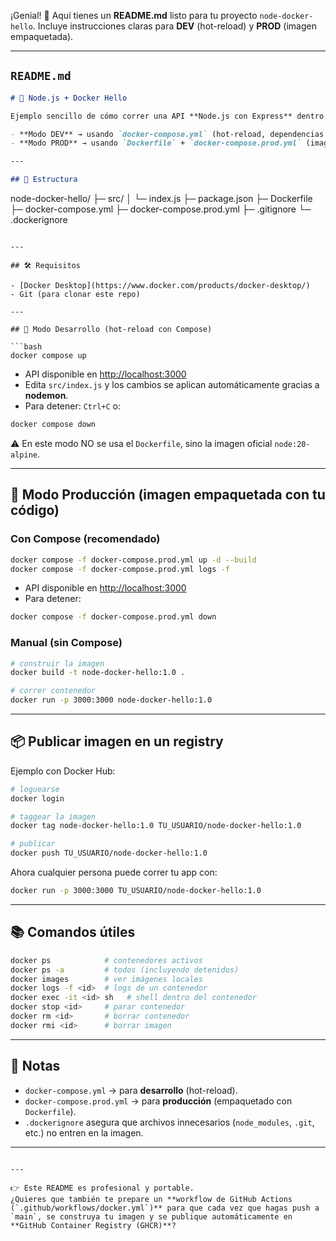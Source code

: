 ¡Genial! 🚀 Aquí tienes un **README.md** listo para tu proyecto `node-docker-hello`. Incluye instrucciones claras para **DEV** (hot-reload) y **PROD** (imagen empaquetada).

---

## `README.md`

```markdown
# 🚀 Node.js + Docker Hello

Ejemplo sencillo de cómo correr una API **Node.js con Express** dentro de Docker:

- **Modo DEV** → usando `docker-compose.yml` (hot-reload, dependencias se instalan en cada arranque).
- **Modo PROD** → usando `Dockerfile` + `docker-compose.prod.yml` (imagen propia, lista para portar a cualquier máquina/servidor).

---

## 📂 Estructura

```

node-docker-hello/
├─ src/
│  └─ index.js
├─ package.json
├─ Dockerfile
├─ docker-compose.yml
├─ docker-compose.prod.yml
├─ .gitignore
└─ .dockerignore

````

---

## 🛠️ Requisitos

- [Docker Desktop](https://www.docker.com/products/docker-desktop/)  
- Git (para clonar este repo)

---

## 🔹 Modo Desarrollo (hot-reload con Compose)

```bash
docker compose up
````

* API disponible en [http://localhost:3000](http://localhost:3000)
* Edita `src/index.js` y los cambios se aplican automáticamente gracias a **nodemon**.
* Para detener: `Ctrl+C` o:

```bash
docker compose down
```

⚠️ En este modo NO se usa el `Dockerfile`, sino la imagen oficial `node:20-alpine`.

---

## 🔹 Modo Producción (imagen empaquetada con tu código)

### Con Compose (recomendado)

```bash
docker compose -f docker-compose.prod.yml up -d --build
docker compose -f docker-compose.prod.yml logs -f
```

* API disponible en [http://localhost:3000](http://localhost:3000)
* Para detener:

```bash
docker compose -f docker-compose.prod.yml down
```

### Manual (sin Compose)

```bash
# construir la imagen
docker build -t node-docker-hello:1.0 .

# correr contenedor
docker run -p 3000:3000 node-docker-hello:1.0
```

---

## 📦 Publicar imagen en un registry

Ejemplo con Docker Hub:

```bash
# loguearse
docker login

# taggear la imagen
docker tag node-docker-hello:1.0 TU_USUARIO/node-docker-hello:1.0

# publicar
docker push TU_USUARIO/node-docker-hello:1.0
```

Ahora cualquier persona puede correr tu app con:

```bash
docker run -p 3000:3000 TU_USUARIO/node-docker-hello:1.0
```

---

## 📚 Comandos útiles

```bash
docker ps            # contenedores activos
docker ps -a         # todos (incluyendo detenidos)
docker images        # ver imágenes locales
docker logs -f <id>  # logs de un contenedor
docker exec -it <id> sh   # shell dentro del contenedor
docker stop <id>     # parar contenedor
docker rm <id>       # borrar contenedor
docker rmi <id>      # borrar imagen
```

---

## 📝 Notas

* `docker-compose.yml` → para **desarrollo** (hot-reload).
* `docker-compose.prod.yml` → para **producción** (empaquetado con `Dockerfile`).
* `.dockerignore` asegura que archivos innecesarios (`node_modules`, `.git`, etc.) no entren en la imagen.

---

```

---

👉 Este README es profesional y portable.  
¿Quieres que también te prepare un **workflow de GitHub Actions (`.github/workflows/docker.yml`)** para que cada vez que hagas push a `main`, se construya tu imagen y se publique automáticamente en **GitHub Container Registry (GHCR)**?
```
